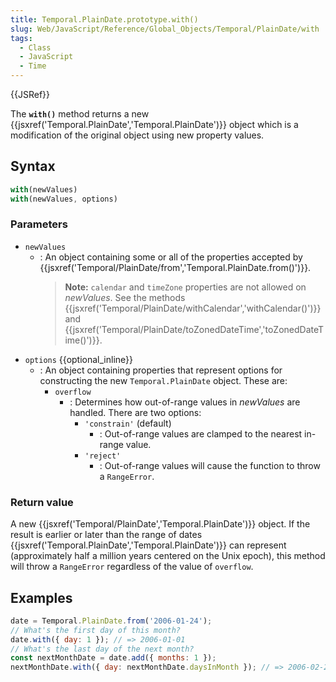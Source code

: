 ```yaml
---
title: Temporal.PlainDate.prototype.with()
slug: Web/JavaScript/Reference/Global_Objects/Temporal/PlainDate/with
tags:
  - Class
  - JavaScript
  - Time
---
```

{{JSRef}}

The **`with()`** method returns a new
{{jsxref('Temporal.PlainDate','Temporal.PlainDate')}} object
which is a modification of the original object using new property values.

## Syntax

```js
with(newValues)
with(newValues, options)
```

### Parameters

- `newValues`
  - : An object containing some or all of the properties accepted by
    {{jsxref('Temporal/PlainDate/from','Temporal.PlainDate.from()')}}.
    > **Note:** `calendar` and `timeZone` properties are not allowed on
    > _newValues_. See the methods
    > {{jsxref('Temporal/PlainDate/withCalendar','withCalendar()')}}
    > and
    > {{jsxref('Temporal/PlainDate/toZonedDateTime','toZonedDateTime()')}}.
- `options` {{optional_inline}}
  - : An object containing properties that represent options for constructing
    the new `Temporal.PlainDate` object. These are:
    - `overflow`
      - : Determines how out-of-range values in _newValues_ are handled. There
        are two options:
        - `'constrain'` (default)
          - : Out-of-range values are clamped to the nearest in-range value.
        - `'reject'`
          - : Out-of-range values will cause the function to throw a
            `RangeError`.

### Return value

A new {{jsxref('Temporal/PlainDate','Temporal.PlainDate')}}
object. If the result is earlier or later than the range of dates
{{jsxref('Temporal.PlainDate','Temporal.PlainDate')}} can
represent (approximately half a million years centered on the Unix epoch), this
method will throw a `RangeError` regardless of the value of `overflow`.

## Examples

```js
date = Temporal.PlainDate.from('2006-01-24');
// What's the first day of this month?
date.with({ day: 1 }); // => 2006-01-01
// What's the last day of the next month?
const nextMonthDate = date.add({ months: 1 });
nextMonthDate.with({ day: nextMonthDate.daysInMonth }); // => 2006-02-28
```
